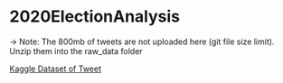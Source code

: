# 2020ElectionAnalysis

-> Note: The 800mb of tweets are not uploaded here (git file size limit). Unzip them into the raw_data folder

[Kaggle Dataset of Tweet](https://www.kaggle.com/manchunhui/us-election-2020-tweets)
